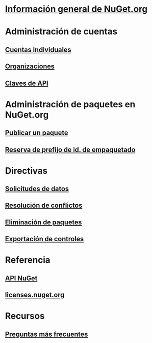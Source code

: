 # [Información general de NuGet.org](overview-nuget-org.md)
# Administración de cuentas
## [Cuentas individuales](individual-accounts.md)
## [Organizaciones](organizations-on-nuget-org.md)
## [Claves de API](scoped-api-keys.md)
# Administración de paquetes en NuGet.org
## [Publicar un paquete](publish-a-package.md)
## [Reserva de prefijo de id. de empaquetado](id-prefix-reservation.md)
# Directivas
## [Solicitudes de datos](policies/Data-requests.md)
## [Resolución de conflictos](policies/dispute-resolution.md)
## [Eliminación de paquetes](policies/deleting-packages.md)
## [Exportación de controles](policies/export-control.md)
# Referencia
## [API NuGet](../api/overview.md)
## [licenses.nuget.org](licenses.nuget.org.md)
# Recursos
## [Preguntas más frecuentes](nuget-org-faq.md)
